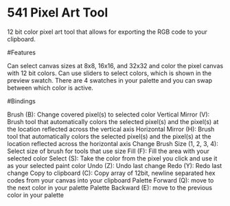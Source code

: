 # 541 Pixel Art Tool

12 bit color pixel art tool that allows for exporting the RGB code to your clipboard.

#Features

Can select canvas sizes at 8x8, 16x16, and 32x32 and color the pixel canvas with 12 bit colors. Can use sliders to select colors, which is shown in the preview swatch. There are 4 swatches in your palette and you can swap between which color is active.

#Bindings

Brush (B): Change covered pixel(s) to selected color
Vertical Mirror (V): Brush tool that automatically colors the selected pixel(s) and the pixel(s) at the location reflected across the vertical axis
Horizontal Mirror (H): Brush tool that automatically colors the selected pixel(s) and the pixel(s) at the location reflected across the horizontal axis
Change Brush Size (1, 2, 3, 4): Select size of brush for tools that use size
Fill (F): Fill the area with your selected color
Select (S): Take the color from the pixel you click and use it as your selected paint color
Undo (Z): Undo last change
Redo (Y): Redo last change
Copy to clipboard (C): Copy array of 12bit, newline separated hex codes from your canvas into your clipboard
Palette Forward (Q): move to the next color in your palette
Palette Backward (E): move to the previous color in your palette
